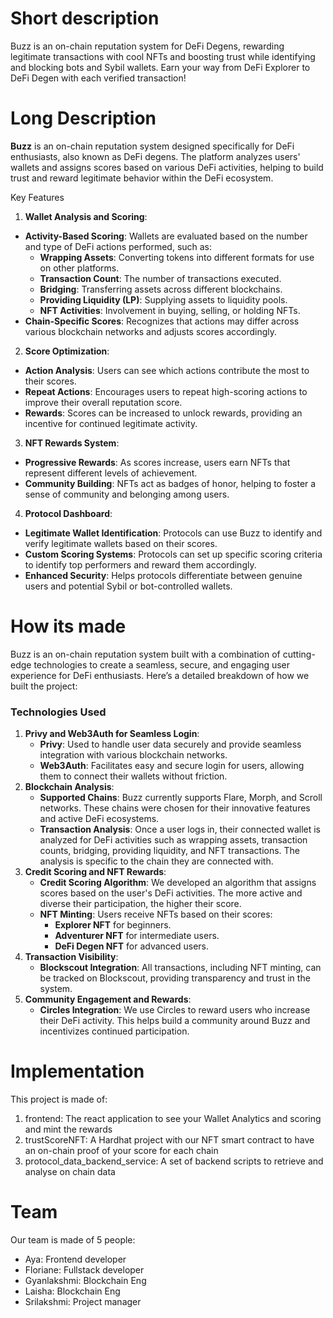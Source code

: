 # Short description
Buzz is an on-chain reputation system for DeFi Degens, rewarding legitimate transactions with cool NFTs and boosting trust while identifying and blocking bots and Sybil wallets. Earn your way from DeFi Explorer to DeFi Degen with each verified transaction!

# Long Description
    
**Buzz** is an on-chain reputation system designed specifically for DeFi enthusiasts, also known as DeFi degens. The platform analyzes users' wallets and assigns scores based on various DeFi activities, helping to build trust and reward legitimate behavior within the DeFi ecosystem. 
    
Key Features

1. **Wallet Analysis and Scoring**:
- **Activity-Based Scoring**: Wallets are evaluated based on the number and type of DeFi actions performed, such as:
    - **Wrapping Assets**: Converting tokens into different formats for use on other platforms.
    - **Transaction Count**: The number of transactions executed.
    - **Bridging**: Transferring assets across different blockchains.
    - **Providing Liquidity (LP)**: Supplying assets to liquidity pools.
    - **NFT Activities**: Involvement in buying, selling, or holding NFTs.
- **Chain-Specific Scores**: Recognizes that actions may differ across various blockchain networks and adjusts scores accordingly.
2. **Score Optimization**:
- **Action Analysis**: Users can see which actions contribute the most to their scores.
- **Repeat Actions**: Encourages users to repeat high-scoring actions to improve their overall reputation score.
- **Rewards**: Scores can be increased to unlock rewards, providing an incentive for continued legitimate activity.
3. **NFT Rewards System**:
- **Progressive Rewards**: As scores increase, users earn NFTs that represent different levels of achievement.
- **Community Building**: NFTs act as badges of honor, helping to foster a sense of community and belonging among users.
4. **Protocol Dashboard**:
- **Legitimate Wallet Identification**: Protocols can use Buzz to identify and verify legitimate wallets based on their scores.
- **Custom Scoring Systems**: Protocols can set up specific scoring criteria to identify top performers and reward them accordingly.
- **Enhanced Security**: Helps protocols differentiate between genuine users and potential Sybil or bot-controlled wallets.

# How its made

Buzz is an on-chain reputation system built with a combination of cutting-edge technologies to create a seamless, secure, and engaging user experience for DeFi enthusiasts. Here’s a detailed breakdown of how we built the project:

### Technologies Used

1. **Privy and Web3Auth for Seamless Login**:
    - **Privy**: Used to handle user data securely and provide seamless integration with various blockchain networks.
    - **Web3Auth**: Facilitates easy and secure login for users, allowing them to connect their wallets without friction.
2. **Blockchain Analysis**:
    - **Supported Chains**: Buzz currently supports Flare, Morph, and Scroll networks. These chains were chosen for their innovative features and active DeFi ecosystems.
    - **Transaction Analysis**: Once a user logs in, their connected wallet is analyzed for DeFi activities such as wrapping assets, transaction counts, bridging, providing liquidity, and NFT transactions. The analysis is specific to the chain they are connected with.
3. **Credit Scoring and NFT Rewards**:
    - **Credit Scoring Algorithm**: We developed an algorithm that assigns scores based on the user's DeFi activities. The more active and diverse their participation, the higher their score.
    - **NFT Minting**: Users receive NFTs based on their scores:
        - **Explorer NFT** for beginners.
        - **Adventurer NFT** for intermediate users.
        - **DeFi Degen NFT** for advanced users.
4. **Transaction Visibility**:
    - **Blockscout Integration**: All transactions, including NFT minting, can be tracked on Blockscout, providing transparency and trust in the system.
5. **Community Engagement and Rewards**:
    - **Circles Integration**: We use Circles to reward users who increase their DeFi activity. This helps build a community around Buzz and incentivizes continued participation.

  # Implementation

  This project is made of:
  1. frontend: The react application to see your Wallet Analytics and scoring and mint the rewards
  2. trustScoreNFT: A Hardhat project with our NFT smart contract to have an on-chain proof of your score for each chain
  3. protocol_data_backend_service: A set of backend scripts to retrieve and analyse on chain data

# Team
Our team is made of 5 people:
- Aya: Frontend developer
- Floriane: Fullstack developer
- Gyanlakshmi: Blockchain Eng
- Laisha: Blockchain Eng
- Srilakshmi: Project manager
